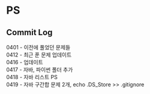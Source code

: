 # PS

## Commit Log
0401 - 이전에 풀었던 문제들<br>
0412 - 최근 푼 문제 업데이트<br>
0416 - 업데이트<br>
0417 - 자바, 파이썬 폴더 추가<br>
0418 - 자바 리스트 PS<br>
0419 - 자바 구간합 문제 2개, echo .DS\_Store >> .gitignore
